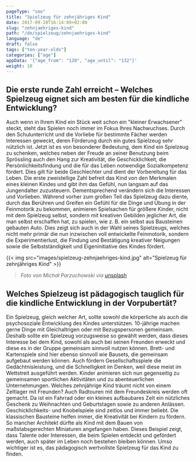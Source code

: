 ```yaml
---
pageType: "seo"
title: "Spielzeug für zehnjähriges Kind"
date: 2017-09-20T16:14:09+02:00
slug: "zehnjaehriges-kind"
path: "/de/spielzeug/zehnjaehriges-kind"
language: "de"
draft: false
tags: ["ten-year-olds"]
categories: ["age"]
appData: '{"age_from": "120", "age_until": "132"}'
weight: 10
---
```


<h2>Die erste runde Zahl erreicht – Welches Spielzeug eignet sich am besten für die kindliche Entwicklung?</h2>

Auch wenn in Ihrem Kind ein Stück weit schon ein "kleiner Erwachsener" steckt, steht das Spielen noch immer im Fokus Ihres Nachwuchses. Durch den Schulunterricht und die Vorliebe für bestimmte Fächer werden Interessen geweckt, deren Förderung durch ein gutes Spielzeug sehr nützlich ist. Jetzt ist es von besonderer Bedeutung, dem Kind ein Spielzeug zu schenken, welches neben der Freude an seiner Benutzung beim Sprössling auch den Hang zur Kreativität, die Geschicklichkeit, die Persönlichkeitsfindung und die für das Leben notwendige Sozialkompetenz fördert. Dies gilt für beide Geschlechter und dient der Vorbereitung für das Leben. Die erste zweistellige Zahl befreit das Kind von den Merkmalen eines kleinen Kindes und gibt ihm das Gefühl, nun langsam auf das Jungendalter zuzusteuern. Dementsprechend verändern sich die Interessen und Vorlieben. Während vorher zum großen Teil das Spielzeug dazu diente, durch das Berühren und Greifen ein Gefühl für die Dinge und Übung in der Feinmotorik zu bekommen, animieren Spielsachen für größere Kinder, nicht mit dem Spielzeug selbst, sondern mit kreativen Gebilden jeglicher Art, die man selbst erschaffen hat, zu spielen, wie z. B. ein selbst aus Bausteinen gebauten Auto. Dies zeigt sich auch in der Wahl seines Spielzeugs, welches nicht mehr primär die nun inzwischen voll entwickelte Feinmotorik, sondern die Experimentierlust, die Findung und Bestätigung kreativer Neigungen sowie die Selbstständigkeit und Eigeninitiative des Kindes fördert.

{{< img src="images/spielzeug-zehnjaehriges-kind.jpg" alt="Spielzeug für zehnjähriges Kind" >}}
 <blockquote>
  <p><em>Foto von Michał Parzuchowski via</em> <a href="https://unsplash.com/photos/6D1lESi9ssU">unsplash</a></p>
</blockquote>


<h2>Welches Spielzeug ist pädagogisch tauglich für die kindliche Entwicklung in der Vorpubertät?</h2>

Ein Spielzeug, gleich welcher Art, sollte sowohl die körperliche als auch die psychosoziale Entwicklung des Kindes unterstützen. 10-jährige machen gerne Dinge mit Gleichaltrigen oder mit Bezugspersonen gemeinsam. Deshalb sollte ein Spielzeug vorzugsweise so gewählt werden, dass dieses Interesse bei dem Kind, sowohl als auch bei seinen Freunden erweckt und diese es in der Gruppe gemeinsam sinnvoll nutzen können. Brett- und Kartenspiele sind hier ebenso sinnvoll wie Bausets, die gemeinsam aufgebaut werden können. Auch fördern Gesellschaftsspiele die Gedächtnisleistung, und die Schnelligkeit im Denken, weil diese meist im Wettstreit ausgeführt werden. Kinder animieren sich nun gegenseitig zu gemeinsamen sportlichen Aktivitäten und zu abenteuerlichen Unternehmungen. Welches zehnjährige Kind träumt nicht von einem Zeltlager mit Freunden? Auch Radtouren mit dem Freundeskreis werden oft gemacht. Da ist ein Fahrrad oder ein kleines aufbaubares Zelt ein nützliches Geschenk zu Weihnachten und Geburtstagen sowie zu anderen Anlässen. Geschicklichkeits- und Knobelspiele sind zeitlos und immer beliebt. Die klassischen Bausteine helfen immer, die Kreativität bei Kindern zu fördern. So mancher Architekt dürfte als Kind mit dem Bauen von maßstabsgerechten Miniaturen angefangen haben. Dieses Beispiel zeigt, dass Talente oder Interessen, die beim Spielen entdeckt und gefördert werden, auch später im Leben noch bestehen bleiben können. Umso wichtiger ist es, das pädagogisch wertvollste Spielzeug für das Kind zu finden.
